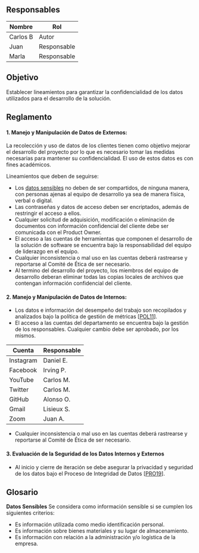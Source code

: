 ## Responsables
| Nombre    | Rol               | 
| --------- | ----------------- | 
| Carlos B  | Autor             | 
| Juan      | Responsable       |
| Marla     | Responsable       |

## Objetivo
Establecer lineamientos para garantizar la confidencialidad de los datos utilizados para el desarrollo de la solución.

## Reglamento

#### 1. Manejo y Manipulación de Datos de Externos:
La recolección y uso de datos de los clientes tienen como objetivo mejorar el desarrollo del proyecto por lo que es necesario tomar las medidas necesarias para mantener su confidencialidad. El uso de estos datos es con fines académicos.

Lineamientos que deben de seguirse:
- Los <a href="#glosario1">datos sensibles</a> no deben de ser compartidos, de ninguna manera, con personas ajenas al equipo de desarrollo ya sea de manera física, verbal o digital.
- Las contraseñas y datos de acceso deben ser encriptados, además de restringir el acceso a ellos.
- Cualquier solicitud de adquisición, modificación o eliminación de documentos con información confidencial del cliente debe ser comunicada con el Product Owner.
- El acceso a las cuentas de herramientas que componen el desarrollo de la solución de software se encuentra bajo la responsabilidad del equipo de liderazgo en el equipo.
- Cualquier inconsistencia o mal uso en las cuentas deberá rastrearse y reportarse al Comité de Ética de ser necesario.
- Al termino del desarrollo del proyecto, los miembros del equipo de desarrollo deberan eliminar todas las copias locales de archivos que contengan información confidencial del cliente.



#### 2. Manejo y Manipulación de Datos de Internos:
- Los datos e información del desempeño del trabajo son recopilados y analizados bajo la política de gestión de métricas [<a href="https://github.com/novaDepto/Nova/wiki/Pol%C3%ADtica-de-gestión-de-métricas">POL11</a>].
- El acceso a las cuentas del departamento se encuentra bajo la gestión de los responsables. Cualquier cambio debe ser aprobado, por los mismos.

| Cuenta         |  Responsable |
| --------       | ------------ | 
| Instagram      | Daniel E.    | 
| Facebook       | Irving P.    | 
| YouTube        | Carlos M.    | 
| Twitter        | Carlos M.    | 
| GitHub         | Alonso O.    |
| Gmail          | Lisieux S.   |
| Zoom           | Juan A.      |

- Cualquier inconsistencia o mal uso en las cuentas deberá rastrearse y reportarse al Comité de Ética de ser necesario.

#### 3. Evaluación de la Seguridad de los Datos Internos y Externos
- Al inicio y cierre de iteración se debe asegurar la privacidad y seguridad de los datos bajo el Proceso de Integridad de Datos [<a href="https://github.com/novaDepto/Nova/wiki/Proceso-integridad-de-datos">PRO19</a>].   

## Glosario
<b id="glosario1">Datos Sensibles</b>
Se considera como información sensible si se cumplen los siguientes criterios:

- Es información utilizada como medio identificación personal.
- Es información sobre bienes materiales y su lugar de almacenamiento.
- Es información con relación a la administración y/o logística de la empresa.